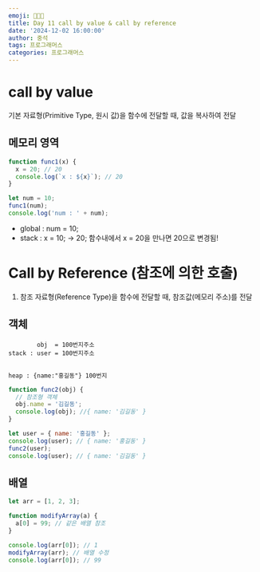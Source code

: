 ```yaml
---
emoji: 👨🏻‍💻
title: Day 11 call by value & call by reference
date: '2024-12-02 16:00:00'
author: 중석
tags: 프로그래머스
categories: 프로그래머스
---
```


# call by value

기본 자료형(Primitive Type, 원시 값)을 함수에 전달할 때, 값을 복사하여 전달

## 메모리 영역

```js
function func1(x) {
  x = 20; // 20
  console.log(`x : ${x}`); // 20
}

let num = 10;
func1(num);
console.log('num : ' + num);
```

- global : num = 10;
- stack : x = 10; -> 20; 함수내에서 x = 20을 만나면 20으로 변경됨!

# Call by Reference (참조에 의한 호출)

1. 참조 자료형(Reference Type)을 함수에 전달할 때, 참조값(메모리 주소)를 전달

## 객체

```
        obj  = 100번지주소
stack : user = 100번지주소


heap : {name:"홍길동"} 100번지
```

```js
function func2(obj) {
  // 참조형 객체
  obj.name = '김길동';
  console.log(obj); //{ name: '김길동' }
}

let user = { name: '홍길동' };
console.log(user); // { name: '홍길동' }
func2(user);
console.log(user); // { name: '김길동' }
```

## 배열

```js
let arr = [1, 2, 3];

function modifyArray(a) {
  a[0] = 99; // 같은 배열 참조
}

console.log(arr[0]); // 1
modifyArray(arr); // 배열 수정
console.log(arr[0]); // 99
```

```toc

```
